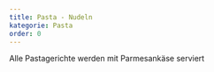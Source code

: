 ```yaml
---
title: Pasta - Nudeln
kategorie: Pasta
order: 0
---
```


Alle Pastagerichte werden mit Parmesankäse serviert
